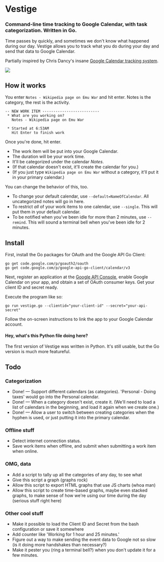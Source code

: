 # Vestige

### Command-line time tracking to Google Calendar, with task categorization. Written in Go.

Time passes by quickly, and sometimes we don't know what happened during our day. Vestige allows you to track what you do during your day and send that data to Google Calendar.

Partially inspired by Chris Dancy's insane [Google Calendar tracking system](http://www.wired.com/wiredenterprise/2013/02/quantified-work/all/).

![](http://i.imgur.com/k895ZlZ.png)

## How it works

You enter `Notes - Wikipedia page on Emu War` and hit enter. Notes is the category, the rest is the activity.

````
-- NEW WORK ITEM --------------------------
 * What are you working on?
   Notes - Wikipedia page on Emu War

 * Started at 6:53AM
   Hit Enter to finish work
````

Once you're done, hit enter.

* The work item will be put into your Google Calendar.
* The duration will be your work time.
* It'll be categorized under the calendar *Notes*.
* (If that calendar doesn't exist, it'll create the calendar for you.)
* (If you just type `Wikipedia page on Emu War` without a category, it'll put it in your primary calendar.)

You can change the behavior of this, too.

* To change your default calendar, use `--default=NameOfCalendar`. All uncategorized notes will go in here.
* To restrict *all* of your work items to one calendar, use `--single`. This will put them in your default calendar.
* To be notified when you've been idle for more than 2 minutes, use `--remind`. This will sound a terminal bell when you've been idle for 2 minutes.

## Install

First, install the Go packages for OAuth and the Google API Go Client:

````
go get code.google.com/p/goauth2/oauth
go get code.google.com/p/google-api-go-client/calendar/v3
````

Next, register an application at the
[Google API Console](https://code.google.com/apis/console/), enable Google
Calendar on your app, and obtain a set of OAuth consumer keys. Get your
client ID and secret ready.

Execute the program like so:

````
go run vestige.go --clientid="your-client-id" --secret="your-api-secret"
````

Follow the on-screen instructions to link the app to your Google Calendar account.

#### Hey, what's this Python file doing here?

The first version of Vestige was written in Python. It's still usable, but the Go version is much more featureful.

## Todo

### Categorization

* Done! — Support different calendars (as categories). 'Personal - Doing taxes' would go into the Personal calendar.
* Done! — When a category doesn't exist, create it. (We'll need to load a list of calendars in the beginning, and load it again when we create one.)
* Done! — Allow a user to switch between creating categories when the hyphen is used, or just putting it into the primary calendar.

### Offline stuff

* Detect internet connection status.
* Save work items when offline, and submit when submitting a work item when online.

### OMG, data

* Add a script to tally up all the categories of any day, to see what 
* Give this script a graph (graphs rock)
* Allow this script to export HTML graphs that use JS charts (whoa man)
* Allow this script to create time-based graphs, maybe even stacked graphs, to make sense of how we're using our time during the day (serious stuff right here)

### Other cool stuff
* Make it possible to load the Client ID and Secret from the bash configuration or save it somewhere
* Add counter like 'Working for 1 hour and 25 minutes.'
* Figure out a way to make sending the event data to Google not so slow (is it doing more handshakes than necessary?)
* Make it pester you (ring a terminal bell?) when you don't update it for a few minutes.

